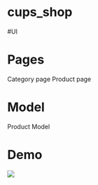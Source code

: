 # cups_shop
#UI
# Pages
Category page
Product page
# Model
Product Model
# Demo
![](cups_shop_demo.gif)